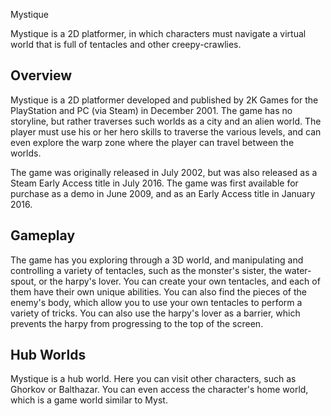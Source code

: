 
Mystique

Mystique is a 2D platformer, in which characters must navigate a virtual world that is full of tentacles and other creepy-crawlies.

## Overview

Mystique is a 2D platformer developed and published by 2K Games for the PlayStation and PC (via Steam) in December 2001. The game has no storyline, but rather traverses such worlds as a city and an alien world. The player must use his or her hero skills to traverse the various levels, and can even explore the warp zone where the player can travel between the worlds.

The game was originally released in July 2002, but was also released as a Steam Early Access title in July 2016. The game was first available for purchase as a demo in June 2009, and as an Early Access title in January 2016.

## Gameplay

The game has you exploring through a 3D world, and manipulating and controlling a variety of tentacles, such as the monster's sister, the water-spout, or the harpy's lover. You can create your own tentacles, and each of them have their own unique abilities. You can also find the pieces of the enemy's body, which allow you to use your own tentacles to perform a variety of tricks. You can also use the harpy's lover as a barrier, which prevents the harpy from progressing to the top of the screen.

## Hub Worlds

Mystique is a hub world. Here you can visit other characters, such as Ghorkov or Balthazar. You can even access the character's home world, which is a game world similar to Myst.  

